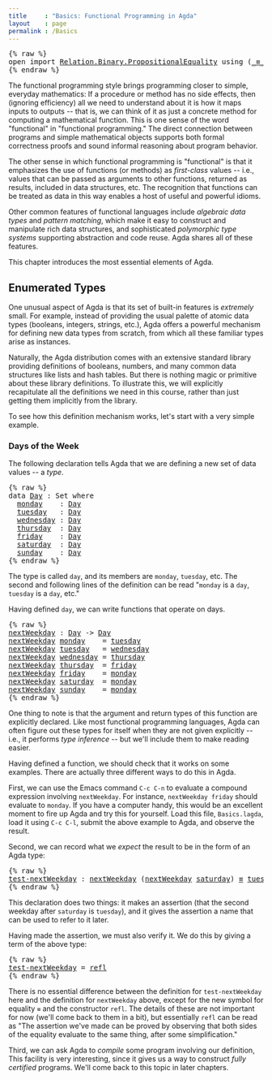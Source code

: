 ```yaml
---
title     : "Basics: Functional Programming in Agda"
layout    : page
permalink : /Basics
---
```


<pre class="Agda">{% raw %}
<a name="113" class="Keyword"
      >open</a
      ><a name="117"
      > </a
      ><a name="118" class="Keyword"
      >import</a
      ><a name="124"
      > </a
      ><a name="125" href="https://agda.github.io/agda-stdlib/Relation.Binary.PropositionalEquality.html#1" class="Module"
      >Relation.Binary.PropositionalEquality</a
      ><a name="162"
      > </a
      ><a name="163" class="Keyword"
      >using</a
      ><a name="168"
      > </a
      ><a name="169" class="Symbol"
      >(</a
      ><a name="170" href="https://agda.github.io/agda-stdlib/Agda.Builtin.Equality.html#83" class="Datatype Operator"
      >_&#8801;_</a
      ><a name="173" class="Symbol"
      >;</a
      ><a name="174"
      > </a
      ><a name="175" href="https://agda.github.io/agda-stdlib/Agda.Builtin.Equality.html#140" class="InductiveConstructor"
      >refl</a
      ><a name="179" class="Symbol"
      >)</a
      >
{% endraw %}</pre>

The functional programming style brings programming closer to
simple, everyday mathematics: If a procedure or method has no side
effects, then (ignoring efficiency) all we need to understand
about it is how it maps inputs to outputs -- that is, we can think
of it as just a concrete method for computing a mathematical
function.  This is one sense of the word "functional" in
"functional programming."  The direct connection between programs
and simple mathematical objects supports both formal correctness
proofs and sound informal reasoning about program behavior.

The other sense in which functional programming is "functional" is
that it emphasizes the use of functions (or methods) as
_first-class_ values -- i.e., values that can be passed as
arguments to other functions, returned as results, included in
data structures, etc.  The recognition that functions can be
treated as data in this way enables a host of useful and powerful
idioms.

Other common features of functional languages include _algebraic
data types_ and _pattern matching_, which make it easy to
construct and manipulate rich data structures, and sophisticated
_polymorphic type systems_ supporting abstraction and code reuse.
Agda shares all of these features.

This chapter introduces the most essential elements of Agda.

## Enumerated Types

One unusual aspect of Agda is that its set of built-in
features is _extremely_ small. For example, instead of providing
the usual palette of atomic data types (booleans, integers,
strings, etc.), Agda offers a powerful mechanism for defining new
data types from scratch, from which all these familiar types arise
as instances.

Naturally, the Agda distribution comes with an extensive standard
library providing definitions of booleans, numbers, and many
common data structures like lists and hash tables.  But there is
nothing magic or primitive about these library definitions.  To
illustrate this, we will explicitly recapitulate all the
definitions we need in this course, rather than just getting them
implicitly from the library.

To see how this definition mechanism works, let's start with a
very simple example.

### Days of the Week

The following declaration tells Agda that we are defining
a new set of data values -- a _type_.

<pre class="Agda">{% raw %}
<a name="2469" class="Keyword"
      >data</a
      ><a name="2473"
      > </a
      ><a name="2474" href="Basics.html#2474" class="Datatype"
      >Day</a
      ><a name="2477"
      > </a
      ><a name="2478" class="Symbol"
      >:</a
      ><a name="2479"
      > </a
      ><a name="2480" class="PrimitiveType"
      >Set</a
      ><a name="2483"
      > </a
      ><a name="2484" class="Keyword"
      >where</a
      ><a name="2489"
      >
  </a
      ><a name="2492" href="Basics.html#2492" class="InductiveConstructor"
      >monday</a
      ><a name="2498"
      >    </a
      ><a name="2502" class="Symbol"
      >:</a
      ><a name="2503"
      > </a
      ><a name="2504" href="Basics.html#2474" class="Datatype"
      >Day</a
      ><a name="2507"
      >
  </a
      ><a name="2510" href="Basics.html#2510" class="InductiveConstructor"
      >tuesday</a
      ><a name="2517"
      >   </a
      ><a name="2520" class="Symbol"
      >:</a
      ><a name="2521"
      > </a
      ><a name="2522" href="Basics.html#2474" class="Datatype"
      >Day</a
      ><a name="2525"
      >
  </a
      ><a name="2528" href="Basics.html#2528" class="InductiveConstructor"
      >wednesday</a
      ><a name="2537"
      > </a
      ><a name="2538" class="Symbol"
      >:</a
      ><a name="2539"
      > </a
      ><a name="2540" href="Basics.html#2474" class="Datatype"
      >Day</a
      ><a name="2543"
      >
  </a
      ><a name="2546" href="Basics.html#2546" class="InductiveConstructor"
      >thursday</a
      ><a name="2554"
      >  </a
      ><a name="2556" class="Symbol"
      >:</a
      ><a name="2557"
      > </a
      ><a name="2558" href="Basics.html#2474" class="Datatype"
      >Day</a
      ><a name="2561"
      >
  </a
      ><a name="2564" href="Basics.html#2564" class="InductiveConstructor"
      >friday</a
      ><a name="2570"
      >    </a
      ><a name="2574" class="Symbol"
      >:</a
      ><a name="2575"
      > </a
      ><a name="2576" href="Basics.html#2474" class="Datatype"
      >Day</a
      ><a name="2579"
      >
  </a
      ><a name="2582" href="Basics.html#2582" class="InductiveConstructor"
      >saturday</a
      ><a name="2590"
      >  </a
      ><a name="2592" class="Symbol"
      >:</a
      ><a name="2593"
      > </a
      ><a name="2594" href="Basics.html#2474" class="Datatype"
      >Day</a
      ><a name="2597"
      >
  </a
      ><a name="2600" href="Basics.html#2600" class="InductiveConstructor"
      >sunday</a
      ><a name="2606"
      >    </a
      ><a name="2610" class="Symbol"
      >:</a
      ><a name="2611"
      > </a
      ><a name="2612" href="Basics.html#2474" class="Datatype"
      >Day</a
      >
{% endraw %}</pre>

The type is called `day`, and its members are `monday`,
`tuesday`, etc.  The second and following lines of the definition
can be read "`monday` is a `day`, `tuesday` is a `day`, etc."

Having defined `day`, we can write functions that operate on
days.

<pre class="Agda">{% raw %}
<a name="2894" href="Basics.html#2894" class="Function"
      >nextWeekday</a
      ><a name="2905"
      > </a
      ><a name="2906" class="Symbol"
      >:</a
      ><a name="2907"
      > </a
      ><a name="2908" href="Basics.html#2474" class="Datatype"
      >Day</a
      ><a name="2911"
      > </a
      ><a name="2912" class="Symbol"
      >-&gt;</a
      ><a name="2914"
      > </a
      ><a name="2915" href="Basics.html#2474" class="Datatype"
      >Day</a
      ><a name="2918"
      >
</a
      ><a name="2919" href="Basics.html#2894" class="Function"
      >nextWeekday</a
      ><a name="2930"
      > </a
      ><a name="2931" href="Basics.html#2492" class="InductiveConstructor"
      >monday</a
      ><a name="2937"
      >    </a
      ><a name="2941" class="Symbol"
      >=</a
      ><a name="2942"
      > </a
      ><a name="2943" href="Basics.html#2510" class="InductiveConstructor"
      >tuesday</a
      ><a name="2950"
      >
</a
      ><a name="2951" href="Basics.html#2894" class="Function"
      >nextWeekday</a
      ><a name="2962"
      > </a
      ><a name="2963" href="Basics.html#2510" class="InductiveConstructor"
      >tuesday</a
      ><a name="2970"
      >   </a
      ><a name="2973" class="Symbol"
      >=</a
      ><a name="2974"
      > </a
      ><a name="2975" href="Basics.html#2528" class="InductiveConstructor"
      >wednesday</a
      ><a name="2984"
      >
</a
      ><a name="2985" href="Basics.html#2894" class="Function"
      >nextWeekday</a
      ><a name="2996"
      > </a
      ><a name="2997" href="Basics.html#2528" class="InductiveConstructor"
      >wednesday</a
      ><a name="3006"
      > </a
      ><a name="3007" class="Symbol"
      >=</a
      ><a name="3008"
      > </a
      ><a name="3009" href="Basics.html#2546" class="InductiveConstructor"
      >thursday</a
      ><a name="3017"
      >
</a
      ><a name="3018" href="Basics.html#2894" class="Function"
      >nextWeekday</a
      ><a name="3029"
      > </a
      ><a name="3030" href="Basics.html#2546" class="InductiveConstructor"
      >thursday</a
      ><a name="3038"
      >  </a
      ><a name="3040" class="Symbol"
      >=</a
      ><a name="3041"
      > </a
      ><a name="3042" href="Basics.html#2564" class="InductiveConstructor"
      >friday</a
      ><a name="3048"
      >
</a
      ><a name="3049" href="Basics.html#2894" class="Function"
      >nextWeekday</a
      ><a name="3060"
      > </a
      ><a name="3061" href="Basics.html#2564" class="InductiveConstructor"
      >friday</a
      ><a name="3067"
      >    </a
      ><a name="3071" class="Symbol"
      >=</a
      ><a name="3072"
      > </a
      ><a name="3073" href="Basics.html#2492" class="InductiveConstructor"
      >monday</a
      ><a name="3079"
      >
</a
      ><a name="3080" href="Basics.html#2894" class="Function"
      >nextWeekday</a
      ><a name="3091"
      > </a
      ><a name="3092" href="Basics.html#2582" class="InductiveConstructor"
      >saturday</a
      ><a name="3100"
      >  </a
      ><a name="3102" class="Symbol"
      >=</a
      ><a name="3103"
      > </a
      ><a name="3104" href="Basics.html#2492" class="InductiveConstructor"
      >monday</a
      ><a name="3110"
      >
</a
      ><a name="3111" href="Basics.html#2894" class="Function"
      >nextWeekday</a
      ><a name="3122"
      > </a
      ><a name="3123" href="Basics.html#2600" class="InductiveConstructor"
      >sunday</a
      ><a name="3129"
      >    </a
      ><a name="3133" class="Symbol"
      >=</a
      ><a name="3134"
      > </a
      ><a name="3135" href="Basics.html#2492" class="InductiveConstructor"
      >monday</a
      >
{% endraw %}</pre>

One thing to note is that the argument and return types of
this function are explicitly declared.  Like most functional
programming languages, Agda can often figure out these types for
itself when they are not given explicitly -- i.e., it performs
_type inference_ -- but we'll include them to make reading
easier.

Having defined a function, we should check that it works on
some examples. There are actually three different ways to do this
in Agda.

First, we can use the Emacs command `C-c C-n` to evaluate a
compound expression involving `nextWeekday`. For instance, `nextWeekday
friday` should evaluate to `monday`. If you have a computer handy, this
would be an excellent moment to fire up Agda and try this for yourself.
Load this file, `Basics.lagda`, load it using `C-c C-l`, submit the
above example to Agda, and observe the result.

Second, we can record what we _expect_ the result to be in the
form of an Agda type:

<pre class="Agda">{% raw %}
<a name="4097" href="Basics.html#4097" class="Function"
      >test-nextWeekday</a
      ><a name="4113"
      > </a
      ><a name="4114" class="Symbol"
      >:</a
      ><a name="4115"
      > </a
      ><a name="4116" href="Basics.html#2894" class="Function"
      >nextWeekday</a
      ><a name="4127"
      > </a
      ><a name="4128" class="Symbol"
      >(</a
      ><a name="4129" href="Basics.html#2894" class="Function"
      >nextWeekday</a
      ><a name="4140"
      > </a
      ><a name="4141" href="Basics.html#2582" class="InductiveConstructor"
      >saturday</a
      ><a name="4149" class="Symbol"
      >)</a
      ><a name="4150"
      > </a
      ><a name="4151" href="https://agda.github.io/agda-stdlib/Agda.Builtin.Equality.html#83" class="Datatype Operator"
      >&#8801;</a
      ><a name="4152"
      > </a
      ><a name="4153" href="Basics.html#2510" class="InductiveConstructor"
      >tuesday</a
      >
{% endraw %}</pre>

This declaration does two things: it makes an assertion (that the second
weekday after `saturday` is `tuesday`), and it gives the assertion a name
that can be used to refer to it later.

Having made the assertion, we must also verify it. We do this by giving
a term of the above type:

<pre class="Agda">{% raw %}
<a name="4472" href="Basics.html#4097" class="Function"
      >test-nextWeekday</a
      ><a name="4488"
      > </a
      ><a name="4489" class="Symbol"
      >=</a
      ><a name="4490"
      > </a
      ><a name="4491" href="https://agda.github.io/agda-stdlib/Agda.Builtin.Equality.html#140" class="InductiveConstructor"
      >refl</a
      >
{% endraw %}</pre>

There is no essential difference between the definition for
`test-nextWeekday` here and the definition for `nextWeekday` above,
except for the new symbol for equality `≡` and the constructor `refl`.
The details of these are not important for now (we'll come back to them in
a bit), but essentially `refl` can be read as "The assertion we've made
can be proved by observing that both sides of the equality evaluate to the
same thing, after some simplification."

Third, we can ask Agda to _compile_ some program involving our definition,
This facility is very interesting, since it gives us a way to construct
_fully certified_ programs. We'll come back to this topic in later chapters.
